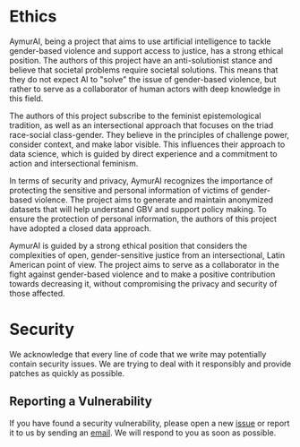# Ethics
AymurAI, being a project that aims to use artificial intelligence to tackle gender-based violence and support access to justice, has a strong ethical position. The authors of this project have an anti-solutionist stance and believe that societal problems require societal solutions. This means that they do not expect AI to "solve" the issue of gender-based violence, but rather to serve as a collaborator of human actors with deep knowledge in this field.

The authors of this project subscribe to the feminist epistemological tradition, as well as an intersectional approach that focuses on the triad race-social class-gender. They believe in the principles of challenge power, consider context, and make labor visible. This influences their approach to data science, which is guided by direct experience and a commitment to action and intersectional feminism.

In terms of security and privacy, AymurAI recognizes the importance of protecting the sensitive and personal information of victims of gender-based violence. The project aims to generate and maintain anonymized datasets that will help understand GBV and support policy making. To ensure the protection of personal information, the authors of this project have adopted a closed data approach.

AymurAI is guided by a strong ethical position that considers the complexities of open, gender-sensitive justice from an intersectional, Latin American point of view. The project aims to serve as a collaborator in the fight against gender-based violence and to make a positive contribution towards decreasing it, without compromising the privacy and security of those affected.

# Security
We acknowledge that every line of code that we write may potentially contain security issues. We are trying to deal with it responsibly and provide patches as quickly as possible.

## Reporting a Vulnerability
If you have found a security vulnerability, please open a new [issue](https://github.com/AymurAI/dev/issues/new) or report it to us by sending an [email](aymurai@datagenero.org). We will respond to you as soon as possible.
